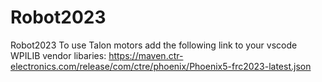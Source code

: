 # Robot2023
Robot2023
To use Talon motors add the following link to your vscode WPILIB vendor libaries:
https://maven.ctr-electronics.com/release/com/ctre/phoenix/Phoenix5-frc2023-latest.json
